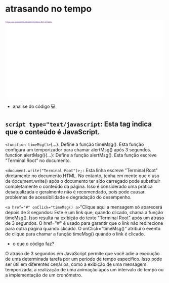 # atrasando no tempo 
![telainicial](print.jpeg)
* analise do código 💻

## `` script type="text/javascript ``: Esta tag indica que o conteúdo é JavaScript.

``<function timeMsg()>``{...}: Define a função timeMsg(). Esta função configura um temporizador para chamar alertMsg() após 3 segundos.
function alertMsg(){...}: Define a função alertMsg(). Esta função escreve "Terminal Root" no documento.

``<document.write("Terminal Root")>;:`` Esta linha escreve "Terminal Root" diretamente no documento HTML. No entanto, tenha em mente que o uso de document.write() após o documento ter sido carregado pode substituir completamente o conteúdo da página. Isso é considerado uma prática desatualizada e geralmente não é recomendado, pois pode causar problemas de acessibilidade e degradação do desempenho.

``<a href="#" onClick="timeMsg() a>``"Clique aqui a mensagem só aparecerá depois de 3 segundos: Este é um link  que, quando clicado, chama a função timeMsg(). Isso resulta na exibição do texto "Terminal Root" após um atraso de 3 segundos. O href="#" é usado para garantir que o link não redirecione para outra página quando clicado. O onClick="timeMsg()" atribui o evento de clique para chamar a função timeMsg() quando o link é clicado.
* o que o código faz?

O atraso de 3 segundos em JavaScript permite que você adie a execução de uma determinada tarefa por um período de tempo específico. Isso pode ser útil em diferentes cenários, como a exibição de uma mensagem temporizada, a realização de uma animação após um intervalo de tempo ou a implementação de um cronômetro.